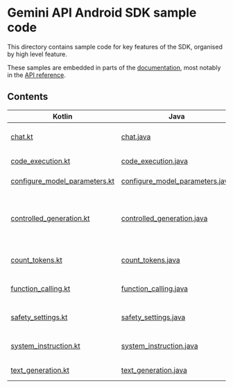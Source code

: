 # Gemini API Android SDK sample code

This directory contains sample code for key features of the SDK, organised by high level feature.

These samples are embedded in parts of the [documentation](https://ai.google.dev), most notably in the [API reference](https://ai.google.dev/api).

## Contents

| Kotlin | Java | Description |
| ------ | ---- | ----------- |
| [chat.kt](src/main/java/com/google/ai/client/generative/samples/chat.kt) | [chat.java](src/main/java/com/google/ai/client/generative/samples/java/chat.java) | Multi-turn chat conversations |
| [code_execution.kt](src/main/java/com/google/ai/client/generative/samples/code_execution.kt) | [code_execution.java](src/main/java/com/google/ai/client/generative/samples/java/code_execution.java) | Executing code |
| [configure_model_parameters.kt](src/main/java/com/google/ai/client/generative/samples/configure_model_parameters.kt) | [configure_model_parameters.java](src/main/java/com/google/ai/client/generative/samples/java/configure_model_parameters.java) | Setting model parameters |
| [controlled_generation.kt](src/main/java/com/google/ai/client/generative/samples/controlled_generation.kt) | [controlled_generation.java](src/main/java/com/google/ai/client/generative/samples/java/controlled_generation.java) | Generating content with output constraints (e.g. JSON mode) |
| [count_tokens.kt](src/main/java/com/google/ai/client/generative/samples/count_tokens.kt) | [count_tokens.java](src/main/java/com/google/ai/client/generative/samples/java/count_tokens.java) | Counting input and output tokens |
| [function_calling.kt](src/main/java/com/google/ai/client/generative/samples/function_calling.kt) | [function_calling.java](src/main/java/com/google/ai/client/generative/samples/java/function_calling.java) | Using function calling |
| [safety_settings.kt](src/main/java/com/google/ai/client/generative/samples/safety_settings.kt) | [safety_settings.java](src/main/java/com/google/ai/client/generative/samples/java/safety_settings.java) | Setting and using safety controls |
| [system_instruction.kt](src/main/java/com/google/ai/client/generative/samples/system_instruction.kt) | [system_instruction.java](src/main/java/com/google/ai/client/generative/samples/java/system_instruction.java) | Setting system instructions |
| [text_generation.kt](src/main/java/com/google/ai/client/generative/samples/text_generation.kt) | [text_generation.java](src/main/java/com/google/ai/client/generative/samples/java/text_generation.java) | Generating text |
